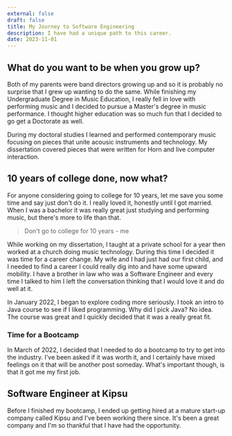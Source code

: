 ```yaml
---
external: false
draft: false
title: My Journey to Software Engineering
description: I have had a unique path to this career.
date: 2023-11-01
---
```


## What do you want to be when you grow up? 
Both of my parents were band directors growing up and so it is probably
no surprise that I grew up wanting to do the same. While finishing my
Undergraduate Degree in Music Education, I really fell in love with 
performing music and I decided to pursue a Master's degree in music
performance. I thought higher education was so much fun that I decided
to go get a Doctorate as well.

During my doctoral studies I learned and performed contemporary music
focusing on pieces that unite acousic instruments and technology. My 
dissertation covered pieces that were written for Horn and live computer
interaction. 

## 10 years of college done, now what?

For anyone considering going to college for 10 years, let me save you some
time and say just don't do it. I really loved it, honestly until I got 
married. When I was a bachelor it was really great just studying and 
performing music, but there's more to life than that.

> Don't go to college for 10 years - me

While working on my dissertation, I taught at a private school for a year
then worked at a church doing music technology. During this time I decided
it was time for a career change. My wife and I had just had our first child,
and I needed to find a career I could really dig into and have some upward
mobility.  I have a brother in law who was a Software Engineer and every 
time I talked to him I left the conversation thinking that I would love it 
and do well at it.

In January 2022, I began to explore coding more seriously.  I took an intro
to Java course to see if I liked programming.  Why did I pick Java?  No idea.
The course was great and I quickly decided that it was a really great fit.

### Time for a Bootcamp

In March of 2022, I decided that I needed to do a bootcamp to try to get into
the industry. I've been asked if it was worth it, and I certainly have mixed
feelings on it that will be another post someday. What's important though, is
that it got me my first job.

## Software Engineer at Kipsu

Before I finished my bootcamp, I ended up getting hired at a mature start-up 
company called Kipsu and I've been working there since.  It's been a great
company and I'm so thankful that I have had the opportunity.
















